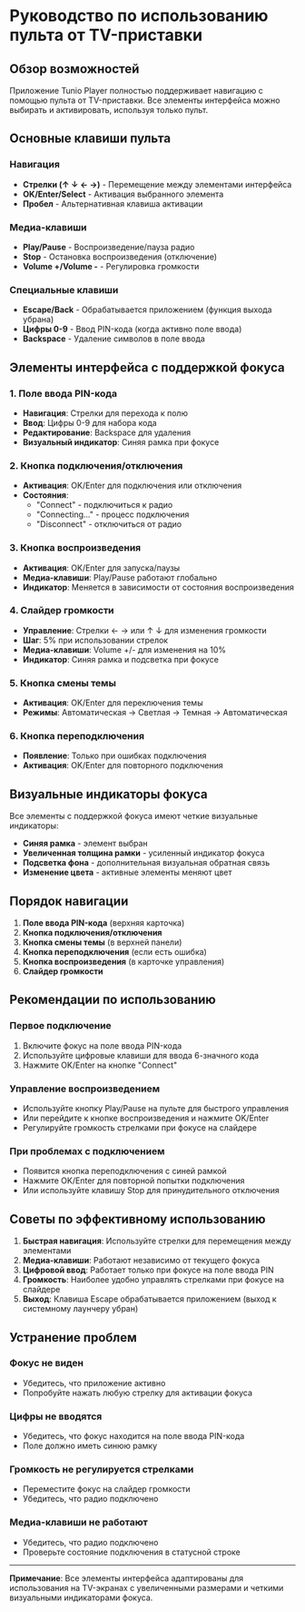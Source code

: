 # Руководство по использованию пульта от TV-приставки

## Обзор возможностей

Приложение Tunio Player полностью поддерживает навигацию с помощью пульта от TV-приставки. Все элементы интерфейса можно выбирать и активировать, используя только пульт.

## Основные клавиши пульта

### Навигация
- **Стрелки (↑ ↓ ← →)** - Перемещение между элементами интерфейса
- **OK/Enter/Select** - Активация выбранного элемента
- **Пробел** - Альтернативная клавиша активации

### Медиа-клавиши
- **Play/Pause** - Воспроизведение/пауза радио
- **Stop** - Остановка воспроизведения (отключение)
- **Volume +/Volume -** - Регулировка громкости

### Специальные клавиши
- **Escape/Back** - Обрабатывается приложением (функция выхода убрана)
- **Цифры 0-9** - Ввод PIN-кода (когда активно поле ввода)
- **Backspace** - Удаление символов в поле ввода

## Элементы интерфейса с поддержкой фокуса

### 1. Поле ввода PIN-кода
- **Навигация**: Стрелки для перехода к полю
- **Ввод**: Цифры 0-9 для набора кода
- **Редактирование**: Backspace для удаления
- **Визуальный индикатор**: Синяя рамка при фокусе

### 2. Кнопка подключения/отключения
- **Активация**: OK/Enter для подключения или отключения
- **Состояния**: 
  - "Connect" - подключиться к радио
  - "Connecting..." - процесс подключения
  - "Disconnect" - отключиться от радио

### 3. Кнопка воспроизведения
- **Активация**: OK/Enter для запуска/паузы
- **Медиа-клавиши**: Play/Pause работают глобально
- **Индикатор**: Меняется в зависимости от состояния воспроизведения

### 4. Слайдер громкости
- **Управление**: Стрелки ← → или ↑ ↓ для изменения громкости
- **Шаг**: 5% при использовании стрелок
- **Медиа-клавиши**: Volume +/- для изменения на 10%
- **Индикатор**: Синяя рамка и подсветка при фокусе

### 5. Кнопка смены темы
- **Активация**: OK/Enter для переключения темы
- **Режимы**: Автоматическая → Светлая → Темная → Автоматическая

### 6. Кнопка переподключения
- **Появление**: Только при ошибках подключения
- **Активация**: OK/Enter для повторного подключения

## Визуальные индикаторы фокуса

Все элементы с поддержкой фокуса имеют четкие визуальные индикаторы:

- **Синяя рамка** - элемент выбран
- **Увеличенная толщина рамки** - усиленный индикатор фокуса
- **Подсветка фона** - дополнительная визуальная обратная связь
- **Изменение цвета** - активные элементы меняют цвет

## Порядок навигации

1. **Поле ввода PIN-кода** (верхняя карточка)
2. **Кнопка подключения/отключения** 
3. **Кнопка смены темы** (в верхней панели)
4. **Кнопка переподключения** (если есть ошибка)
5. **Кнопка воспроизведения** (в карточке управления)
6. **Слайдер громкости**

## Рекомендации по использованию

### Первое подключение
1. Включите фокус на поле ввода PIN-кода
2. Используйте цифровые клавиши для ввода 6-значного кода
3. Нажмите OK/Enter на кнопке "Connect"

### Управление воспроизведением
- Используйте кнопку Play/Pause на пульте для быстрого управления
- Или перейдите к кнопке воспроизведения и нажмите OK/Enter
- Регулируйте громкость стрелками при фокусе на слайдере

### При проблемах с подключением
- Появится кнопка переподключения с синей рамкой
- Нажмите OK/Enter для повторной попытки подключения
- Или используйте клавишу Stop для принудительного отключения

## Советы по эффективному использованию

1. **Быстрая навигация**: Используйте стрелки для перемещения между элементами
2. **Медиа-клавиши**: Работают независимо от текущего фокуса
3. **Цифровой ввод**: Работает только при фокусе на поле ввода PIN
4. **Громкость**: Наиболее удобно управлять стрелками при фокусе на слайдере
5. **Выход**: Клавиша Escape обрабатывается приложением (выход к системному лаунчеру убран)

## Устранение проблем

### Фокус не виден
- Убедитесь, что приложение активно
- Попробуйте нажать любую стрелку для активации фокуса

### Цифры не вводятся
- Убедитесь, что фокус находится на поле ввода PIN-кода
- Поле должно иметь синюю рамку

### Громкость не регулируется стрелками
- Переместите фокус на слайдер громкости
- Убедитесь, что радио подключено

### Медиа-клавиши не работают
- Убедитесь, что радио подключено
- Проверьте состояние подключения в статусной строке

---

**Примечание**: Все элементы интерфейса адаптированы для использования на TV-экранах с увеличенными размерами и четкими визуальными индикаторами фокуса. 
